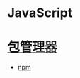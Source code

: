 # JavaScript

# [包管理器](https://github.com/showcases/package-managers)
* [npm](https://www.npmjs.com/)